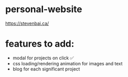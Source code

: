 # personal-website
https://stevenbai.ca/

# features to add: 

- modal for projects on click ✅
- css loading/rendering animation for images and text 
- blog for each significant project